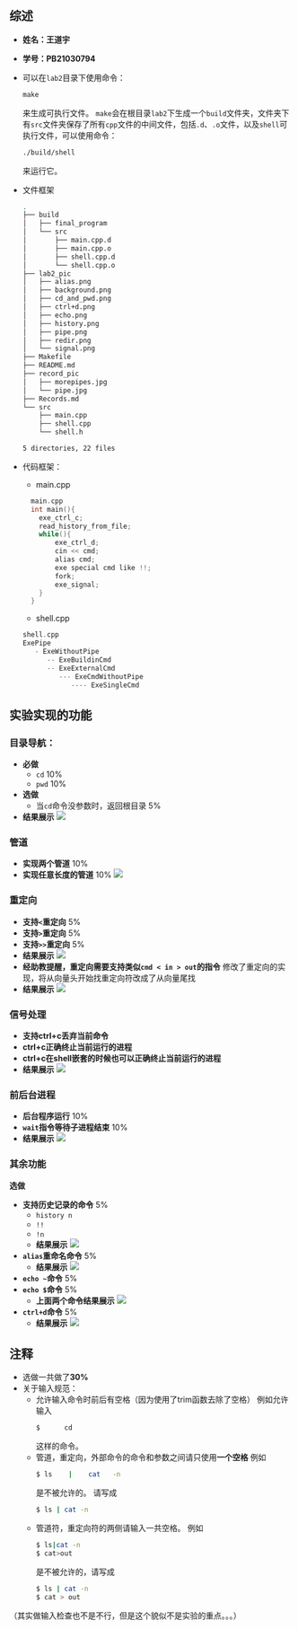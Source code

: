 ## 综述
- **姓名：王道宇**
- **学号：PB21030794**
- 可以在`lab2`目录下使用命令：
  ```txt
  make
  ```
  来生成可执行文件。
  `make`会在根目录`lab2`下生成一个`build`文件夹，文件夹下有`src`文件夹保存了所有`cpp`文件的中间文件，包括`.d`、`.o`文件，以及`shell`可执行文件，可以使用命令：
  ```txt
  ./build/shell
  ```
  来运行它。
  
- 文件框架
  ```bash
  .
  ├── build
  │   ├── final_program
  │   └── src
  │       ├── main.cpp.d
  │       ├── main.cpp.o
  │       ├── shell.cpp.d
  │       └── shell.cpp.o
  ├── lab2_pic
  │   ├── alias.png
  │   ├── background.png
  │   ├── cd_and_pwd.png
  │   ├── ctrl+d.png
  │   ├── echo.png
  │   ├── history.png
  │   ├── pipe.png
  │   ├── redir.png
  │   └── signal.png
  ├── Makefile
  ├── README.md
  ├── record_pic
  │   ├── morepipes.jpg
  │   └── pipe.jpg
  ├── Records.md
  └── src
      ├── main.cpp
      ├── shell.cpp
      └── shell.h

  5 directories, 22 files

  ```
- 代码框架：
  - main.cpp
  ```cpp
    main.cpp
    int main(){
      exe_ctrl_c;
      read_history_from_file;
      while(){
          exe_ctrl_d;
          cin << cmd;
          alias cmd;
          exe special cmd like !!;
          fork;
          exe_signal;
      }
    }
  ```
  - shell.cpp
  ```cpp
  shell.cpp
  ExePipe
     - ExeWithoutPipe
        -- ExeBuildinCmd
        -- ExeExternalCmd
           --- ExeCmdWithoutPipe
              ---- ExeSingleCmd
  ```
## 实验实现的功能
### 目录导航：
- **必做**
  - `cd`    10%
  - `pwd`    10%
- **选做**
  - 当`cd`命令没参数时，返回根目录    5%
- **结果展示**
![](README_pic/cd_and_pwd.png)
### 管道
- **实现两个管道**   10%
- **实现任意长度的管道**   10%
![](README_pic/pipe.png)
### 重定向
- **支持`<`重定向**    5%
- **支持`>`重定向**    5%
- **支持`>>`重定向**    5%
- **结果展示**
![](README_pic/redir.png)
- **经助教提醒，重定向需要支持类似`cmd < in > out`的指令**
  修改了重定向的实现，将从向量头开始找重定向符改成了从向量尾找
- **结果展示**
![](README_pic/redir_plus.png)
### 信号处理
- **支持ctrl+c丢弃当前命令**
- **ctrl+c正确终止当前运行的进程**
- **ctrl+c在shell嵌套的时候也可以正确终止当前运行的进程**
- **结果展示**
![](README_pic/signal.png)
### 前后台进程
- **后台程序运行**    10%
- **`wait`指令等待子进程结束**    10%
- **结果展示**
![](README_pic/background.png)
### 其余功能
**选做**
- **支持历史记录的命令**    5%
  - `history n`
  - `!!`
  - `!n`
  - **结果展示**
  ![](README_pic/history.png)
- **`alias`重命名命令**    5%
  - **结果展示**
  ![](README_pic/alias.png)
- **`echo ~`命令**    5%
- **`echo $`命令**    5%
  - **上面两个命令结果展示**
  ![](README_pic/echo.png)
- **`ctrl+d`命令**    5%
  - **结果展示**
  ![](README_pic/ctrl+d.png)
## 注释
- 选做一共做了**30%**
- 关于输入规范：
  - 允许输入命令时前后有空格（因为使用了trim函数去除了空格）
    例如允许输入
    ```bash
    $      cd     
    ```
    这样的命令。
  - 管道，重定向，外部命令的命令和参数之间请只使用**一个空格**
    例如
    ```bash
    $ ls    |    cat   -n
    ```
    是不被允许的。
    请写成
    ```bash
    $ ls | cat -n
    ```
  - 管道符，重定向符的两侧请输入一共空格。
    例如
    ```bash
    $ ls|cat -n
    $ cat>out
    ```
    是不被允许的，请写成
    ```bash
    $ ls | cat -n
    $ cat > out
    ```

（其实做输入检查也不是不行，但是这个貌似不是实验的重点。。。）